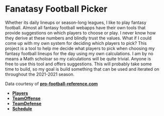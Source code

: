 # Fanatasy Football Picker
Whether its daily lineups or season-long leagues, I like to play fantasy football. Almost all fantasy football webapps have their own tools that provide suggestions on which players to choose or play. I never know how they derive at these numbers and blindly trust the values. What if I could come up with my own system for deciding which players to pick? This project is a tool to help me decide what players to pick when choosing my fantasy football lineups for the day using my own calculations. I am by no means a Math scholoar so my calculations will be quite trivial. Anyone is free to use this tool and offers suggestions. This will probably take some time to build, so my goal is build something that can be used and iterated on throughout the 2021-2021 season. 


Data courtesy of **[pro-football-reference.com](https://www.pro-football-reference.com/years/2020/fantasy.htm)**

- **[Players](https://www.pro-football-reference.com/years/2020/fantasy.htm)**
- **[TeamOffense](https://www.pro-football-reference.com/years/2020/#all_team_stats)**
- **[TeamDefense](https://www.pro-football-reference.com/years/2020/opp.htm)**
- **[Schedule](https://www.pro-football-reference.com/years/2020/games.htm)**
